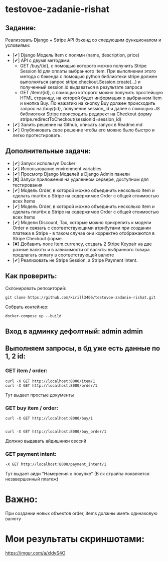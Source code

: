 # testovoe-zadanie-rishat

## Задание:
Реализовать Django + Stripe API бэкенд со следующим функционалом и условиями:
 - [✔]	Django Модель Item с полями (name, description, price) 
 - [✔]	API с двумя методами:
   - GET /buy/{id}, c помощью которого можно получить Stripe Session Id для оплаты выбранного Item. При выполнении этого метода c бэкенда с помощью python библиотеки stripe должен выполняться запрос stripe.checkout.Session.create(...) и полученный session.id выдаваться в результате запроса
   -	GET /item/{id}, c помощью которого можно получить простейшую HTML страницу, на которой будет информация о выбранном Item и кнопка Buy. По нажатию на кнопку Buy должен происходить запрос на /buy/{id}, получение session_id и далее  с помощью JS библиотеки Stripe происходить редирект на Checkout форму stripe.redirectToCheckout(sessionId=session_id)
 - [✔]	Залить решение на Github, описать запуск в Readme.md
 - [✔]	Опубликовать свое решение чтобы его можно было быстро и легко протестировать.

## Дополнительные задачи: 
 - [✔]	Запуск используя Docker
 - [✔]	Использование environment variables
 - [✔]	Просмотр Django Моделей в Django Admin панели
 - [❌]	Запуск приложения на удаленном сервере, доступном для тестирования
 - [✔]	Модель Order, в которой можно объединить несколько Item и сделать платёж в Stripe на содержимое Order c общей стоимостью всех Items
 - [✔]	Модель Order, в которой можно объединить несколько Item и сделать платёж в Stripe на содержимое Order c общей стоимостью всех Items
 - [✔]	Модели Discount, Tax, которые можно прикрепить к модели Order и связать с соответствующими атрибутами при создании платежа в Stripe - в таком случае они корректно отображаются в Stripe Checkout форме. 
 - [❌]	Добавить поле Item.currency, создать 2 Stripe Keypair на две разные валюты и в зависимости от валюты выбранного товара предлагать оплату в соответствующей валюте
 - [✔]	Реализовать не Stripe Session, а Stripe Payment Intent.
## Как проверить:
Склонировать репозиторий:
```
git clone https://github.com/kirill3466/testovoe-zadanie-rishat.git
```
Собрать контейнер:
```
docker-compose up --build
```
## Вход в админку дефолтный: admin admin
## Выполняем запросы, в бд уже есть данные по 1, 2 id:

### GET item / order:
```
curl -X GET http://localhost:8000/item/1
curl -X GET http://localhost:8000/order/1
```
Тут выдает простые документы
### GET buy item / order:
```
curl -X GET http://localhost:8000/buy/1


curl -X GET http://localhost:8000/buy_order/1
```
Должно выдавать айдишники сессий
### GET payment intent:
```
-X GET http://localhost:8000/payment_intent/1
```
Тут выдает айди "Намерения о покупке" (В лк страйпа появляется незавершенный платеж)

# Важно:
При создании новых объектов order, items должны иметь одинаковую валюту

# Мои результаты скриншотами:
https://imgur.com/a/xIdyS4O
